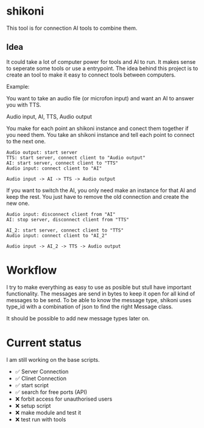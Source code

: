 # shikoni
This tool is for connection AI tools to combine them.

## Idea
It could take a lot of computer power for tools and AI to run. It makes sense to seperate some tools or use a entrypoint.
The idea behind this project is to create an tool to make it easy to connect tools between computers.

Example:

You want to take an audio file (or microfon input) and want an AI to answer you with TTS.

Audio input, AI, TTS, Audio output


You make for each point an shikoni instance and conect them together if you need them. You take an shikoni instance and tell each point to connect to the next one.

```
Audio output: start server
TTS: start server, connect client to "Audio output"
AI: start server, connect client to "TTS"
Audio input: connect client to "AI"

Audio input -> AI -> TTS -> Audio output
```
If you want to switch the AI, you only need make an instance for that AI and keep the rest. You just have to remove the old connection and create the new one.

```
Audio input: disconnect client from "AI"
AI: stop server, disconnect client from "TTS"

AI_2: start server, connect client to "TTS"
Audio input: connect client to "AI_2"

Audio input -> AI_2 -> TTS -> Audio output
```

# Workflow
I try to make everything as easy to use as posible but stull have important functionality. 
The messages are send in bytes to keep it open for all kind of messages to be send. 
To be able to know the message type, shikoni uses type_id with a combination of json to find the right Message class.

It should be possible to add new message types later on.

# Current status
I am still working on the base scripts. 
- ✅ Server Connection
- ✅ Clinet Connection
- ✅ start script
- ✅ search for free ports (API)
- ❌ forbit access for unauthorised users
- ❌ setup script
- ❌ make module and test it
- ❌ test run with tools
